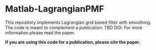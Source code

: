 # Matlab-LagrangianPMF

This repository implements Lagrangian grid based filter with smoothing. The code is meant to complement a publication: TBD DOI. For more information please read the paper. 

__If you are using this code for a publication, please cite the paper.__

